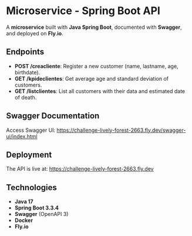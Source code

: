 # Microservice - Spring Boot API

A **microservice** built with **Java Spring Boot**, documented with **Swagger**, and deployed on **Fly.io**.

## Endpoints

- **POST /creacliente**: Register a new customer (name, lastname, age, birthdate).
- **GET /kpideclientes**: Get average age and standard deviation of customers.
- **GET /listclientes**: List all customers with their data and estimated date of death.

## Swagger Documentation

Access Swagger UI:
https://challenge-lively-forest-2663.fly.dev/swagger-ui/index.html

## Deployment

The API is live at: https://challenge-lively-forest-2663.fly.dev

## Technologies

- **Java 17**
- **Spring Boot 3.3.4**
- **Swagger** (OpenAPI 3)
- **Docker**
- **Fly.io**

